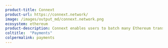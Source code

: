```yaml
---
product-title: Connext
product-url: https://connext.network/
image: /images/output_md/connext.network.png
ecosystem: ethereum
product-description: Connext enables users to batch many Ethereum transactions into one netted transfer by using signed off-blockchain commitments rather than direct on-blockchain transactions.
coltitle:  "Payments"
colpermalink: payments
---
```

